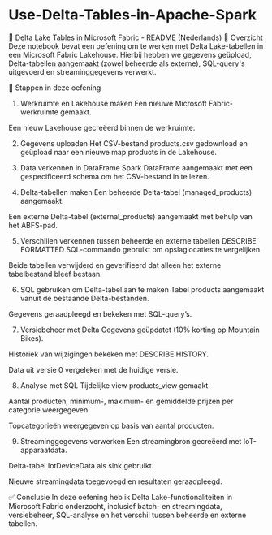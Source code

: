 # Use-Delta-Tables-in-Apache-Spark
📘 Delta Lake Tables in Microsoft Fabric - README (Nederlands)
📝 Overzicht
Deze notebook bevat een oefening om te werken met Delta Lake-tabellen in een Microsoft Fabric Lakehouse. Hierbij hebben we gegevens geüpload, Delta-tabellen aangemaakt (zowel beheerde als externe), SQL-query's uitgevoerd en streaminggegevens verwerkt.

🧱 Stappen in deze oefening
1. Werkruimte en Lakehouse maken
Een nieuwe Microsoft Fabric-werkruimte gemaakt.

Een nieuw Lakehouse gecreëerd binnen de werkruimte.

2. Gegevens uploaden
Het CSV-bestand products.csv gedownload en geüpload naar een nieuwe map products in de Lakehouse.

3. Data verkennen in DataFrame
Spark DataFrame aangemaakt met een gespecificeerd schema om het CSV-bestand in te lezen.

4. Delta-tabellen maken
Een beheerde Delta-tabel (managed_products) aangemaakt.

Een externe Delta-tabel (external_products) aangemaakt met behulp van het ABFS-pad.

5. Verschillen verkennen tussen beheerde en externe tabellen
DESCRIBE FORMATTED SQL-commando gebruikt om opslaglocaties te vergelijken.

Beide tabellen verwijderd en geverifieerd dat alleen het externe tabelbestand bleef bestaan.

6. SQL gebruiken om Delta-tabel aan te maken
Tabel products aangemaakt vanuit de bestaande Delta-bestanden.

Gegevens geraadpleegd en bekeken met SQL-query’s.

7. Versiebeheer met Delta
Gegevens geüpdatet (10% korting op Mountain Bikes).

Historiek van wijzigingen bekeken met DESCRIBE HISTORY.

Data uit versie 0 vergeleken met de huidige versie.

8. Analyse met SQL
Tijdelijke view products_view gemaakt.

Aantal producten, minimum-, maximum- en gemiddelde prijzen per categorie weergegeven.

Topcategorieën weergegeven op basis van aantal producten.

9. Streaminggegevens verwerken
Een streamingbron gecreëerd met IoT-apparaatdata.

Delta-tabel IotDeviceData als sink gebruikt.

Nieuwe streamingdata toegevoegd en resultaten geraadpleegd.

✅ Conclusie
In deze oefening heb ik Delta Lake-functionaliteiten in Microsoft Fabric onderzocht, inclusief batch- en streamingdata, versiebeheer, SQL-analyse en het verschil tussen beheerde en externe tabellen.
